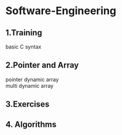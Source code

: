 # Software-Engineering

## 1.Training
basic C syntax

## 2.Pointer and Array
pointer 
dynamic array  
multi dynamic array

## 3.Exercises

## 4. Algorithms
